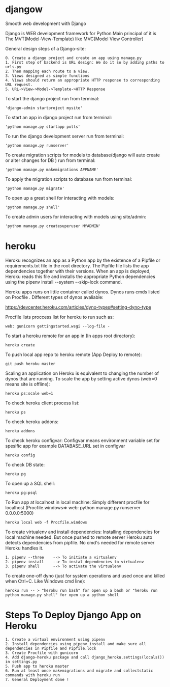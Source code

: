 # djangow
Smooth web development with Django

Django is WEB development framework for Python
Main principal of it is The MVT(Model-View-Template) like MVC(Model View Controller)

General design steps of a Django-site:

    0. Create a django project and create an app using manage.py
    1. First step of backend is URL design: We do it so by adding paths to urls.py
    2. Then mapping each route to a view.
    3. Views designed as simple functions
    4. Views should return an appropriate HTTP response to corresponding URL request.
    5. URL->View->Model->Template->HTTP Response
    
To start the django project run from terminal:

    'django-admin startproject mysite'
    
To start an app in django project run from terminal:

    'python manage.py startapp polls'
    
To run the django development server run from terminal:

    'python manage.py runserver'

To create migration scripts for models to database(django will auto create or alter changes for DB ) run from terminal:

    'python manage.py makemigrations APPNAME'
    
To apply the migration scripts to database run from terminal:

    'python manage.py migrate'
    
To open up a great shell for interacting with models:

    'python manage.py shell'
    
To create admin users for interacting with models using site/admin:

    'python manage.py createsuperuser MYADMIN'
 
    
# heroku

Heroku recognizes an app as a Python app by the existence of a Pipfile or requirements.txt file in the root directory.
The Pipfile file lists the app dependencies together with their versions. When an app is deployed, Heroku reads this file and installs the appropriate Python dependencies using the pipenv install --system --skip-lock command.

Heroku apps runs on little container called dynos. Dynos runs cmds listed on Procfile . Different types of dynos avaliable:

https://devcenter.heroku.com/articles/dyno-types#setting-dyno-type

Procfile lists proccess list for heroku to run such as:

    web: gunicorn gettingstarted.wsgi --log-file -
    
To start a heroku remote for an app in (In apps root directory):

    heroku create
    
 To push local app repo to heroku remote (App Deploy to remote):

    git push heroku master
  
Scaling an application on Heroku is equivalent to changing the number of dynos that are running. 
To scale the app by setting active dynos (web=0 means site is offline):

    heroku ps:scale web=1

To check heroku client process list:

    heroku ps
 
To check heroku addons:

    heroku addons
 
To check heroku configvar: Configvar means environment variable set for spesific app for example DATABASE_URL set in configvar

    heroku config

To check DB state:

    heroku pg
    
To open up a SQL shell:

    heroku pg:psql

To Run app at localhost in local machine: Simply different procfile for localhost (Procfile.windows=> web: python manage.py runserver 0.0.0.0:5000)

    heroku local web -f Procfile.windows
    
To create virtualenv and install dependencies: Installing dependencies for local machine needed. But once pushed to remote server Heroku auto detects dependencies from pipfile. No cmd's needed for remote server Heroku handles it.

    1. pipenv --three    --> To initiate a virtualenv
    2. pipenv install    --> To instal dependencies to virtualenv 
    3. pipenv shell      --> To activate the virtualenv

To create one-off dyno (just for system operations and used once and killed when Ctrl+C. Like Windows cmd line):

    heroku run -- > "heroku run bash" for open up a bash or "heroku run python manage.py shell" for open up a python shell

# Steps To Deploy Django App on Heroku

    1. Create a virtual environment using pipenv
    2. Install dependencies using pipenv install and make sure all dependencies in Pipfile and Pipfile.lock
    3. Create Procfile with gunicorn
    4. Add django-heroku package and call django_heroku.settings(locals()) in settings.py
    5. Push app to heroku master
    6. Run at least once makemigrations and migrate and collectstatic commands with heroku run
    7. General Deployment done !
